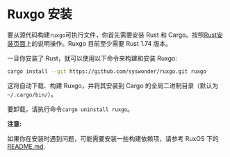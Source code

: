 # Ruxgo 安装

要从源代码构建`ruxgo`可执行文件，你首先需要安装 Rust 和 Cargo。按照[Rust安装页面](https://www.rust-lang.org/tools/install)上的说明操作。Ruxgo 目前至少需要 Rust 1.74 版本。

一旦你安装了 Rust，就可以使用以下命令来构建和安装 Ruxgo:

```sh
cargo install --git https://github.com/syswonder/ruxgo.git ruxgo
```

这将自动下载、构建 Ruxgo，并将其安装到 Cargo 的全局二进制目录（默认为`~/.cargo/bin/`）。

要卸载，请执行命令`cargo uninstall ruxgo`。

**注意:**

如果你在安装时遇到问题，可能需要安装一些构建依赖项，请参考 RuxOS 下的[README.md](https://github.com/syswonder/ruxos?tab=readme-ov-file#install-build-dependencies).